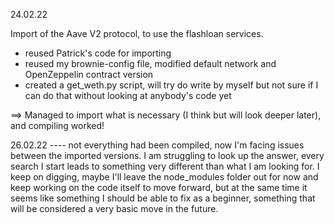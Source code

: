 24.02.22

Import of the Aave V2 protocol, to use the flashloan services.
- reused Patrick's code for importing
- reused my brownie-config file, modified default network and OpenZeppelin contract version
- created a get_weth.py script, will try do write by myself but not sure if I can do that without looking at anybody's code yet 

==> Managed to import what is necessary (I think but will look deeper later), and compiling worked! 

26.02.22
---- not everything had been compiled, now I'm facing issues between the imported versions. I am struggling to look up the answer, every search I start leads to something very different than what I am looking for. 
I keep on digging, maybe I'll leave the node_modules folder out for now and keep working on the code itself to move forward, but at the same time it seems like something I should be able to fix as a beginner, something that will be considered a very basic move in the future.